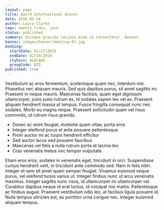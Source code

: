 ```yaml
---
layout: page
title: Baird International Dinner
date: 2016-05-24
author: Laura Clarke
tags: weekly links, java
status: published
summary: Quisque gravida lacinia diam id consectetur. Aenean.
banner: images/banner/meeting-01.jpg
booking:
  startDate: 02/17/2019
  endDate: 02/19/2019
  ctyhocn: AGOCAHX
  groupCode: BID
published: true
---
```

Vestibulum ac eros fermentum, scelerisque quam nec, interdum nisi. Phasellus nec aliquam mauris. Sed quis dapibus purus, sit amet sagittis mi. Praesent in neque mauris. Maecenas facilisis, quam eget dignissim ullamcorper, justo justo rutrum ex, id sodales sapien leo vel ex. Praesent aliquam hendrerit massa at tempus. Fusce fringilla consequat nunc nec sodales. Morbi eu magna neque. Praesent sollicitudin quam vel risus commodo, ut rutrum risus gravida.

* Donec ac enim feugiat, molestie quam vitae, porta eros
* Integer eleifend purus et ante posuere pellentesque
* Proin auctor mi ac turpis hendrerit efficitur
* Sed auctor lacus sed posuere faucibus
* Maecenas vel felis a nulla rutrum porta at lacinia leo
* Cras venenatis metus nec tempor vulputate.

Etiam eros eros, sodales in venenatis eget, tincidunt in orci. Suspendisse cursus hendrerit velit, in tincidunt ante commodo sed. Nam in felis nibh. Integer et sem sit amet quam semper feugiat. Vivamus euismod neque purus, vel eleifend turpis varius ut. Integer finibus nunc ut arcu venenatis maximus. Integer sagittis nunc risus, id ullamcorper mi ullamcorper vel. Curabitur dapibus neque id erat luctus, id volutpat nisi mattis. Pellentesque ac finibus augue. Praesent vestibulum odio leo, at facilisis ligula posuere id. Nulla tempus ultricies est, eu porttitor urna congue nec. Integer euismod aliquam tempus.
